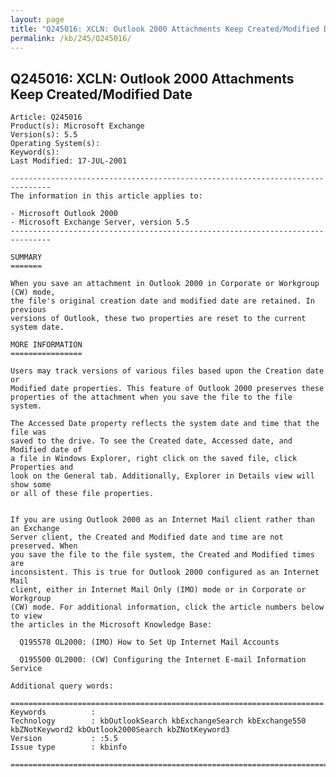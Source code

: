 ```yaml
---
layout: page
title: "Q245016: XCLN: Outlook 2000 Attachments Keep Created/Modified Date"
permalink: /kb/245/Q245016/
---
```


## Q245016: XCLN: Outlook 2000 Attachments Keep Created/Modified Date

	Article: Q245016
	Product(s): Microsoft Exchange
	Version(s): 5.5
	Operating System(s): 
	Keyword(s): 
	Last Modified: 17-JUL-2001
	
	-------------------------------------------------------------------------------
	The information in this article applies to:
	
	- Microsoft Outlook 2000 
	- Microsoft Exchange Server, version 5.5 
	-------------------------------------------------------------------------------
	
	SUMMARY
	=======
	
	When you save an attachment in Outlook 2000 in Corporate or Workgroup (CW) mode,
	the file's original creation date and modified date are retained. In previous
	versions of Outlook, these two properties are reset to the current system date.
	
	MORE INFORMATION
	================
	
	Users may track versions of various files based upon the Creation date or
	Modified date properties. This feature of Outlook 2000 preserves these
	properties of the attachment when you save the file to the file system.
	
	The Accessed Date property reflects the system date and time that the file was
	saved to the drive. To see the Created date, Accessed date, and Modified date of
	a file in Windows Explorer, right click on the saved file, click Properties and
	look on the General tab. Additionally, Explorer in Details view will show some
	or all of these file properties.
	
	
	If you are using Outlook 2000 as an Internet Mail client rather than an Exchange
	Server client, the Created and Modified date and time are not preserved. When
	you save the file to the file system, the Created and Modified times are
	inconsistent. This is true for Outlook 2000 configured as an Internet Mail
	client, either in Internet Mail Only (IMO) mode or in Corporate or Workgroup
	(CW) mode. For additional information, click the article numbers below to view
	the articles in the Microsoft Knowledge Base:
	
	  Q195578 OL2000: (IMO) How to Set Up Internet Mail Accounts
	
	  Q195500 OL2000: (CW) Configuring the Internet E-mail Information Service
	
	Additional query words:
	
	======================================================================
	Keywords          :  
	Technology        : kbOutlookSearch kbExchangeSearch kbExchange550 kbZNotKeyword2 kbOutlook2000Search kbZNotKeyword3
	Version           : :5.5
	Issue type        : kbinfo
	
	=============================================================================
	
